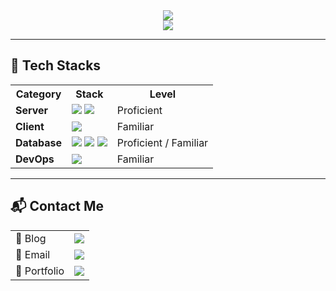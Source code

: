<div align="center">
  <img src="https://capsule-render.vercel.app/api?type=rect&color=0:1F1F1F,100:3A3A3A&height=120&section=header&text=Wisdom%20begins%20in%20wonder.&fontSize=35&fontColor=ffffff" />
</div>


<div align="center">
  <img src="https://github-readme-stats.vercel.app/api/top-langs/?username=ppiok-OwO&layout=compact&theme=radical" />
</div>

---

## 🚀 Tech Stacks

<table>
  <tr>
    <th>Category</th>
    <th>Stack</th>
    <th>Level</th>
  </tr>
  <tr>
    <td><strong>Server</strong></td>
    <td>
      <img src="https://img.shields.io/badge/Node.js-339933?style=for-the-badge&logo=Node.js&logoColor=white">
      <img src="https://img.shields.io/badge/Express-000000?style=for-the-badge&logo=Express&logoColor=white">
    </td>
    <td>Proficient</td>
  </tr>
  <tr>
    <td><strong>Client</strong></td>
    <td>
      <img src="https://img.shields.io/badge/unity-000000?style=for-the-badge&logo=unity&logoColor=white">
    </td>
    <td>Familiar</td>
  </tr>
  <tr>
    <td><strong>Database</strong></td>
    <td>
      <img src="https://img.shields.io/badge/MySQL-4479A1?style=for-the-badge&logo=MySQL&logoColor=white">
      <img src="https://img.shields.io/badge/Prisma-2D3748?style=for-the-badge&logo=Prisma&logoColor=white">
      <img src="https://img.shields.io/badge/redis-DC382D?style=for-the-badge&logo=redis&logoColor=white">
    </td>
    <td>Proficient / Familiar</td>
  </tr>
  <tr>
    <td><strong>DevOps</strong></td>
    <td>
      <img src="https://img.shields.io/badge/docker-2496ED?style=for-the-badge&logo=docker&logoColor=white">
    </td>
    <td>Familiar</td>
  </tr>
</table>

---

## 📬 Contact Me

<table>
  <tr>
    <td>📖 Blog</td>
    <td>
      <a href="https://princeali.tistory.com/" target="_blank">
        <img src="https://img.shields.io/badge/Tistory-000000?style=for-the-badge&logo=Tistory&logoColor=white">
      </a>
    </td>
  </tr>
  <tr>
    <td>📧 Email</td>
    <td>
      <a href="https://mail.google.com/mail/?view=cm&fs=1&to=forgenshin9510@gmail.com" target="_blank">
        <img src="https://img.shields.io/badge/Gmail-%23EA4335.svg?&style=for-the-badge&logo=gmail&logoColor=white">
      </a>
    </td>
  </tr>
  <tr>
    <td>📑 Portfolio</td>
    <td>
      <a href="https://few-blouse-da6.notion.site/Choi-Seulgi-1bc6b0b3a84680d2bbe8e2aaee15450e" target="_blank">
        <img src="https://img.shields.io/badge/Notion-%23000000.svg?&style=for-the-badge&logo=notion&logoColor=white">
      </a>
    </td>
  </tr>
</table>

